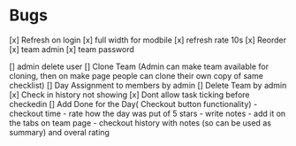 # Bugs

[x] Refresh on login
[x] full width for modbile
[x] refresh rate 10s
[x] Reorder
[x] team admin
[x] team password

[] admin delete user
[] Clone Team (Admin can make team available for cloning, then on make page people can clone their own copy of same checklist)
[] Day Assignment to members by admin
[] Delete Team by admin
[x] Check in history not showing
[x] Dont allow task ticking before checkedin
[] Add Done for the Day( Checkout button functionality) - checkout time - rate how the day was put of 5 stars - write notes - add it on the tabs on team page - checkout history with notes (so can be used as summary) and overal rating
